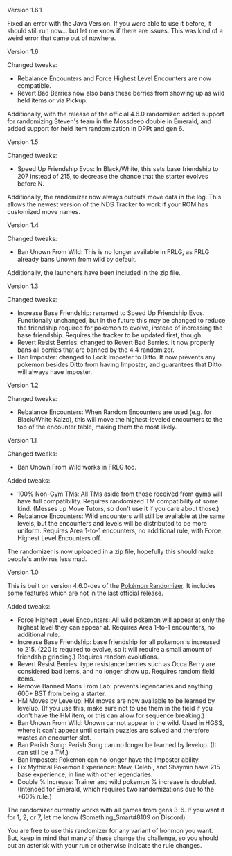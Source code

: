 Version 1.6.1

Fixed an error with the Java Version. If you were able to use it before, it should still run now... but let me know if there are issues. This was kind of a weird error that came out of nowhere.

Version 1.6

Changed tweaks:
- Rebalance Encounters and Force Highest Level Encounters are now compatible.
- Revert Bad Berries now also bans these berries from showing up as wild held items or via Pickup.

Additionally, with the release of the official 4.6.0 randomizer: added support for randomizing Steven's team in the Mossdeep double in Emerald, and added support for held item randomization in DPPt and gen 6.

Version 1.5

Changed tweaks: 
- Speed Up Friendship Evos: In Black/White, this sets base friendship to 207 instead of 215, to decrease the chance that the starter evolves before N.

Additionally, the randomizer now always outputs move data in the log. This allows the newest version of the NDS Tracker to work if your ROM has customized move names.

Version 1.4

Changed tweaks:
- Ban Unown From Wild: This is no longer available in FRLG, as FRLG already bans Unown from wild by default.

Additionally, the launchers have been included in the zip file.

Version 1.3

Changed tweaks:
- Increase Base Friendship: renamed to Speed Up Friendship Evos. Functionally unchanged, but in the future this may be changed to reduce the friendship required for pokemon to evolve, instead of increasing the base friendship. Requires the tracker to be updated first, though.
- Revert Resist Berries: changed to Revert Bad Berries. It now properly bans all berries that are banned by the 4.4 randomizer.
- Ban Imposter: changed to Lock Imposter to Ditto. It now prevents any pokemon besides Ditto from having Imposter, and guarantees that Ditto will always have Imposter.

Version 1.2

Changed tweaks:
- Rebalance Encounters: When Random Encounters are used (e.g. for Black/White Kaizo), this will move the highest-leveled encounters to the top of the encounter table, making them the most likely.

Version 1.1

Changed tweaks:
- Ban Unown From Wild works in FRLG too.

Added tweaks:
- 100% Non-Gym TMs: All TMs aside from those received from gyms will have full compatibility. Requires randomized TM compatibility of some kind. (Messes up Move Tutors, so don't use it if you care about those.)
- Rebalance Encounters: Wild encounters will still be available at the same levels, but the encounters and levels will be distributed to be more uniform. Requires Area 1-to-1 encounters, no additional rule, with Force Highest Level Encounters off.

The randomizer is now uploaded in a zip file, hopefully this should make people's antivirus less mad.

Version 1.0

This is built on version 4.6.0-dev of the [Pokémon Randomizer](https://github.com/Ajarmar/universal-Pokemon-randomizer-zx/releases). It includes some features which are not in the last official release.

Added tweaks:
- Force Highest Level Encounters: All wild pokemon will appear at only the highest level they can appear at. Requires Area 1-to-1 encounters, no additional rule.
- Increase Base Friendship: base friendship for all pokemon is increased to 215. (220 is required to evolve, so it will require a small amount of friendship grinding.) Requires random evolutions.
- Revert Resist Berries: type resistance berries such as Occa Berry are considered bad items, and no longer show up. Requires random field items.
- Remove Banned Mons From Lab: prevents legendaries and anything 600+ BST from being a starter.
- HM Moves by Levelup: HM moves are now available to be learned by levelup. (If you use this, make sure not to use them in the field if you don't have the HM item, or this can allow for sequence breaking.)
- Ban Unown From Wild: Unown cannot appear in the wild. Used in HGSS, where it can't appear until certain puzzles are solved and therefore wastes an encounter slot.
- Ban Perish Song: Perish Song can no longer be learned by levelup. (It can still be a TM.)
- Ban Imposter: Pokemon can no longer have the Imposter ability.
- Fix Mythical Pokemon Experience: Mew, Celebi, and Shaymin have 215 base experience, in line with other legendaries.
- Double % Increase: Trainer and wild pokemon % increase is doubled. (Intended for Emerald, which requires two randomizations due to the +60% rule.)

The randomizer currently works with all games from gens 3-6. If you want it for 1, 2, or 7, let me know (Something_Smart#8109 on Discord).

You are free to use this randomizer for any variant of Ironmon you want. But, keep in mind that many of these change the challenge, so you should put an asterisk with your run or otherwise indicate the rule changes.
